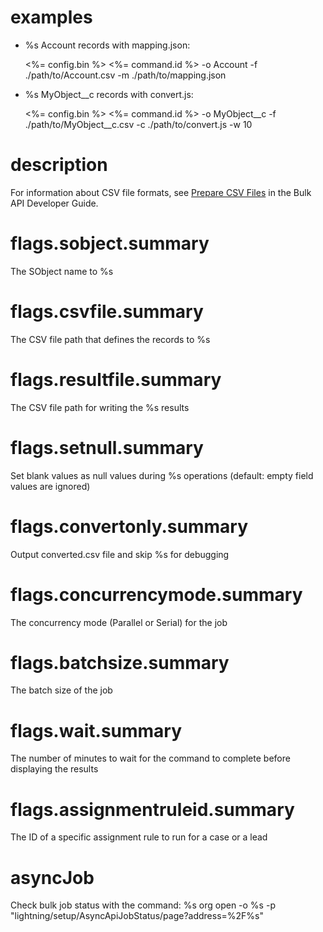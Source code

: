 # examples

- %s Account records with mapping.json:

  <%= config.bin %> <%= command.id %> -o Account -f ./path/to/Account.csv -m ./path/to/mapping.json

- %s MyObject__c records with convert.js:

  <%= config.bin %> <%= command.id %> -o MyObject__c -f ./path/to/MyObject__c.csv -c ./path/to/convert.js -w 10

# description

For information about CSV file formats, see [Prepare CSV Files](https://developer.salesforce.com/docs/atlas.en-us.api_asynch.meta/api_asynch/datafiles_csv_preparing.htm) in the Bulk API Developer Guide.

# flags.sobject.summary

The SObject name to %s

# flags.csvfile.summary

The CSV file path that defines the records to %s

# flags.resultfile.summary

The CSV file path for writing the %s results

# flags.setnull.summary

Set blank values as null values during %s operations (default: empty field values are ignored)

# flags.convertonly.summary

Output converted.csv file and skip %s for debugging

# flags.concurrencymode.summary

The concurrency mode (Parallel or Serial) for the job

# flags.batchsize.summary

The batch size of the job

# flags.wait.summary

The number of minutes to wait for the command to complete before displaying the results

# flags.assignmentruleid.summary

The ID of a specific assignment rule to run for a case or a lead

# asyncJob

Check bulk job status with the command:
%s org open -o %s -p "lightning/setup/AsyncApiJobStatus/page?address=%2F%s"
